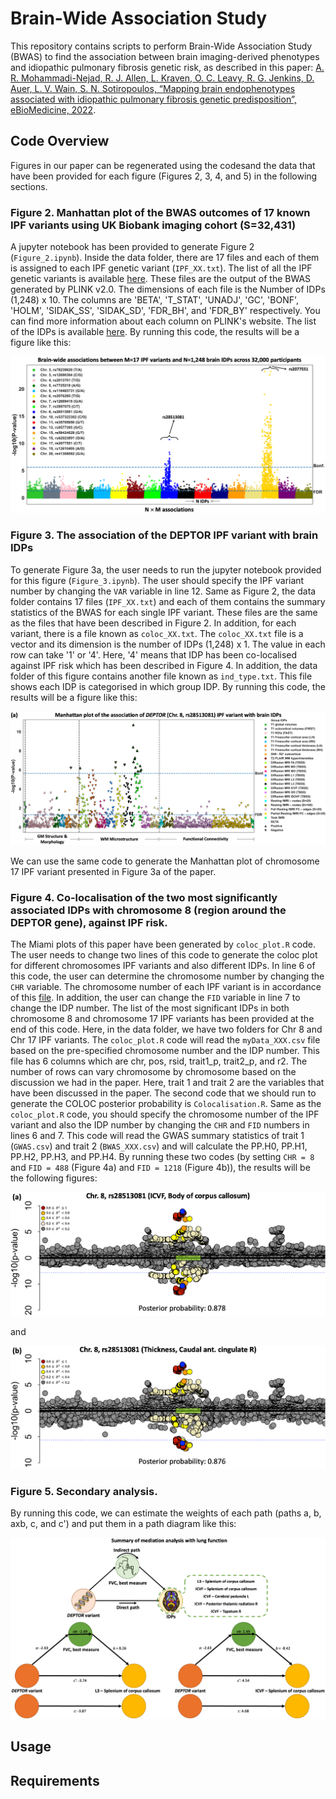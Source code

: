 # Brain-Wide Association Study

This repository contains scripts to perform Brain-Wide Association Study (BWAS) to find the association between brain imaging-derived phenotypes and idiopathic pulmonary fibrosis genetic risk, as described in this paper: [A. R. Mohammadi-Nejad, R. J. Allen, L. Kraven, O. C. Leavy, R. G. Jenkins, D. Auer, L. V. Wain, S. N. Sotiropoulos, “Mapping brain endophenotypes associated with idiopathic pulmonary fibrosis genetic predisposition”, eBioMedicine, 2022][paper-eBioMed-link].

## Code Overview

Figures in our paper can be regenerated using the codesand the data that have been provided for each figure (Figures 2, 3, 4, and 5) in the following sections.

### Figure 2. Manhattan plot of the BWAS outcomes of 17 known IPF variants using UK Biobank imaging cohort (S=32,431)
A jupyter notebook has been provided to generate Figure 2 (`Figure_2.ipynb`). Inside the data folder, there are 17 files and each of them is assigned to each IPF genetic variant (`IPF_XX.txt`). The list of all the IPF genetic variants is available [here][IPF-variant-list].
These files are the output of the BWAS generated by PLINK v2.0. The dimensions of each file is the Number of IDPs (1,248) x 10. The columns are 'BETA', 'T_STAT', 'UNADJ', 'GC', 'BONF', 'HOLM', 'SIDAK_SS', 'SIDAK_SD', 'FDR_BH', and 'FDR_BY' respectively. You can find more information about each column on PLINK's website. The list of the IDPs is available [here][IDP-list]. By running this code, the results will be a figure like this:

![Figure_2_orig](https://github.com/Alirezamnk/BWAS_IPF/blob/main/global/Figure_2.png)

### Figure 3. The association of the DEPTOR IPF variant with brain IDPs
To generate Figure 3a, the user needs to run the jupyter notebook provided for this figure (`Figure_3.ipynb`). The user should specify the IPF variant number by changing the `VAR` variable in line 12. Same as Figure 2, the data folder contains 17 files (`IPF_XX.txt`) and each of them contains the summary statistics of the BWAS for each single IPF variant. These files are the same as the files that have been described in Figure 2. In addition, for each variant, there is a file known as `coloc_XX.txt`. The `coloc_XX.txt` file is a vector and its dimension is the number of IDPs (1,248) x 1. The value in each row can take '1' or '4'. Here, '4' means that IDP has been co-localised against IPF risk which has been described in Figure 4. In addition, the data folder of this figure contains another file known as `ind_type.txt`. This file shows each IDP is categorised in which group IDP. By running this code, the results will be a figure like this:

![Figure_3_orig](https://github.com/Alirezamnk/BWAS_IPF/blob/main/global/Figure_3a.png)

We can use the same code to generate the Manhattan plot of chromosome 17 IPF variant presented in Figure 3a of the paper.

### Figure 4. Co-localisation of the two most significantly associated IDPs with chromosome 8 (region around the DEPTOR gene), against IPF risk.
The Miami plots of this paper have been generated by `coloc_plot.R` code. The user needs to change two lines of this code to generate the coloc plot for different chromosomes IPF variants and also different IDPs. In line 6 of this code, the user can determine the chromosome number by changing the `CHR` variable. The chromosome number of each IPF variant is in accordance of this [file][IPF-variant-list]. In addition, the user can change the `FID` variable in line 7 to change the IDP number. The list of the most significant IDPs in both chromosome 8 and chromosome 17 IPF variants has been provided at the end of this code. Here, in the data folder, we have two folders for Chr 8 and Chr 17 IPF variants. The `coloc_plot.R` code will read the `myData_XXX.csv` file based on the pre-specified chromosome number and the IDP number. This file has 6 columns which are chr, pos, rsid, trait1_p, trait2_p, and r2. The number of rows can vary chromosome by chromosome based on the discussion we had in the paper. Here, trait 1 and trait 2 are the variables that have been discussed in the paper.
The second code that we should run to generate the COLOC posterior probability is `Colocalisation.R`. Same as the `coloc_plot.R` code, you should specify the chromosome number of the IPF variant and also the IDP number by changing the `CHR` and `FID` numbers in lines 6 and 7. This code will read the GWAS summary statistics of trait 1 (`GWAS.csv`) and trait 2 (`BWAS_XXX.csv`) and will calculate the PP.H0, PP.H1, PP.H2, PP.H3, and PP.H4. By running these two codes (by setting `CHR = 8` and `FID = 488` (Figure 4a) and `FID = 1218` (Figure 4b)), the results will be the following figures:

![Figure_4a_orig](https://github.com/Alirezamnk/BWAS_IPF/blob/main/global/Figure_4a.png)

and 

![Figure_4b_orig](https://github.com/Alirezamnk/BWAS_IPF/blob/main/global/Figure_4b.png)

### Figure 5. Secondary analysis.

By running this code, we can estimate the weights of each path (paths a, b, axb, c, and c') and put them in a path diagram like this:

![Figure_5_orig](https://github.com/Alirezamnk/BWAS_IPF/blob/main/global/Figure_5.png)

## Usage

## Requirements

<!-- References -->

[paper-eBioMed-link]: https://www.sciencedirect.com/science/article/pii/S2352396422005382
[IPF-variant-list]: https://github.com/Alirezamnk/BWAS_IPF/blob/main/global/IPF_variants.png
[IDP-list]: https://github.com/Alirezamnk/BWAS_IPF/blob/main/global/BWAS_IDP_names.txt
